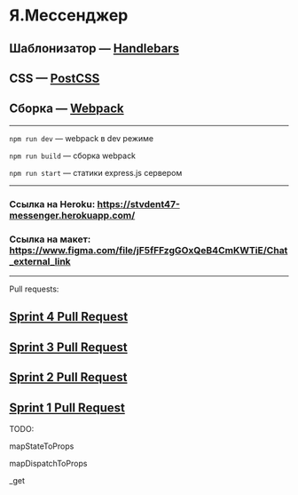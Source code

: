 # Я.Мессенджер

## Шаблонизатор — [Handlebars](https://handlebarsjs.com/)

## CSS — [PostCSS](https://postcss.org/)

## Сборка — [Webpack](https://webpack.js.org/)

---

`npm run dev` — webpack в dev режиме

`npm run build` — сборка webpack

`npm run start` — статики express.js сервером

---

### Ссылка на Heroku: https://stvdent47-messenger.herokuapp.com/

### Ссылка на макет: https://www.figma.com/file/jF5fFFzgGOxQeB4CmKWTiE/Chat_external_link

---

Pull requests:

## [Sprint 4 Pull Request](https://github.com/stvdent47/middle.messenger.praktikum.yandex/pull/10)

## [Sprint 3 Pull Request](https://github.com/stvdent47/middle.messenger.praktikum.yandex/pull/7)

## [Sprint 2 Pull Request](https://github.com/stvdent47/middle.messenger.praktikum.yandex/pull/4)

## [Sprint 1 Pull Request](https://github.com/stvdent47/middle.messenger.praktikum.yandex/pull/3)

TODO:

mapStateToProps

mapDispatchToProps

\_get
